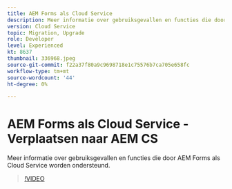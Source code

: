 ```yaml
---
title: AEM Forms als Cloud Service
description: Meer informatie over gebruiksgevallen en functies die door AEM Forms als Cloud Service worden ondersteund.
version: Cloud Service
topic: Migration, Upgrade
role: Developer
level: Experienced
kt: 8637
thumbnail: 336968.jpeg
source-git-commit: f22a37f80a9c9698718e1c75576b7ca705e658fc
workflow-type: tm+mt
source-wordcount: '44'
ht-degree: 0%

---
```



# AEM Forms als Cloud Service - Verplaatsen naar AEM CS

Meer informatie over gebruiksgevallen en functies die door AEM Forms als Cloud Service worden ondersteund.

>[!VIDEO](https://video.tv.adobe.com/v/336968/?quality=12&learn=on)
